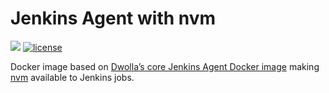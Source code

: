 # Jenkins Agent with nvm

[![](https://images.microbadger.com/badges/image/dwolla/jenkins-agent-nvm.svg)](https://microbadger.com/images/dwolla/jenkins-agent-nvm)
[![license](https://img.shields.io/github/license/dwolla/jenkins-agent-docker-nvm.svg?style=flat-square)](https://github.com/Dwolla/jenkins-agent-docker-nvm/blob/master/LICENSE)

Docker image based on [Dwolla’s core Jenkins Agent Docker image](https://github.com/Dwolla/jenkins-agent-docker-core) making [nvm](https://github.com/creationix/nvm) available to Jenkins jobs.
